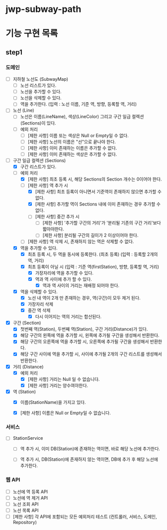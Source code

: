 # jwp-subway-path

# 기능 구현 목록

## step1

### 도메인
- [ ] 지하철 노선도 (SubwayMap)
  - [ ] 노선 리스트가 있다.
  - [ ] 노선을 추가할 수 있다.
  - [ ] 노선을 삭제할 수 있다.
  - [ ] 역을 추가한다. (입력 : 노선 이름, 기준 역, 방향, 등록할 역, 거리)

- [ ] 노선 (Line)
    - [ ] 노선은 이름(LineName), 색상(LineColor) 그리고 구간 일급 컬렉션(Sections)이 있다.
    - [ ] 예외 처리
      - [ ] [제한 사항] 이름 또는 색상은 Null or Empty일 수 없다.
      - [ ] [제한 사항] 노선의 이름은 "선"으로 끝나야 한다.
      - [ ] [제한 사항] 이미 존재하는 이름은 추가할 수 없다.
      - [ ] [제한 사항] 이미 존재하는 색상은 추가할 수 없다.

- [ ] 구간 일급 컬렉션 (Sections)
  - [x] 구간 리스트가 있다.
  - [ ] 예외 처리
    - [x] [제한 사항] 최초 등록 시, 해당 Sections의 Section 개수는 0이어야 한다.
    - [ ] [제한 사항] 역 추가 시
      - [x] [제한 사항] 최초 등록이 아니면서 기준역이 존재하지 않으면 추가할 수 없다. 
      - [x] [제한 사항] 추가할 역이 Sections 내에 이미 존재하는 경우 추가할 수 없다.
      - [ ] [제한 사항] 중간 추가 시
        - [ ] [제한 사항] '추가할 구간의 거리'가 '분리될 기존의 구간 거리'보다 짧아야한다.
        - [ ] [제한 사항] 분리될 구간의 길이가 2 이상이어야 한다.
    - [ ] [제한 사항] 역 삭제 시, 존재하지 않는 역은 삭제할 수 없다.
  - [x] 역을 추가할 수 있다.
    - [x] 최초 등록 시, 두 역을 동시에 등록한다. (최초 등록) (입력 : 등록할 2개의 역, 거리)
    - [x] 최초 등록이 아닐 시 (입력 : 기준 역(firstStation), 방향, 등록할 역, 거리)
      - [x] 가장자리에 역을 추가할 수 있다.
      - [x] 역과 역 사이에 추가 할 수 있다.
        - [x] 역과 역 사이의 거리는 재배정 되어야 한다.
  - [x] 역을 삭제할 수 있다.
    - [x] 노선 내 역이 2개 만 존재하는 경우, 역(구간)이 모두 제거 된다.
    - [x] 가장자리 삭제
    - [x] 중간 역 삭제
      - [x] 다시 이어지는 역의 거리는 합산된다.

- [x] 구간 (Section)
  - [x] 첫번째 역(Station), 두번째 역(Station), 구간 거리(Distance)가 있다.
  - [x] 해당 구간의 왼쪽에 역을 추가할 시, 왼쪽에 추가될 구간을 생성해서 반환한다.
  - [x] 해당 구간의 오른쪽에 역을 추가할 시, 오른쪽에 추가될 구간을 생성해서 반환한다.
  - [x] 해당 구간 사이에 역을 추가할 시, 사이에 추가될 2개의 구간 리스트를 생성해서 반환한다.

- [x] 거리 (Distance)
  - [x] 예외 처리
    - [x] [제한 사항] 거리는 Null 일 수 없습니다.
    - [x] [제한 사항] 거리는 양수여야한다.

- [x] 역 (Station)
  - [x] 이름(StationName)을 가지고 있다.
  - [x] [제한 사항] 이름은 Null or Empty일 수 없습니다.



### 서비스
- [ ] StationService
  - [ ] 역 추가 시, 이미 DB(Station)에 존재하는 역이면, 바로 해당 노선에 추가한다.
  - [ ] 역 추가 시, DB(Station)에 존재하지 않는 역이면, DB에 추가 후 해당 노선에 추가한다.


### 웹 API

- [ ] 노선에 역 등록 API
- [ ] 노선에 역 제거 API
- [ ] 노선 조회 API
- [ ] 노선 목록 API
- [ ] [제한 사항] 각 API에 포함되는 모든 예외처리 테스트 (컨트롤러, 서비스, 도메인, Repository)
